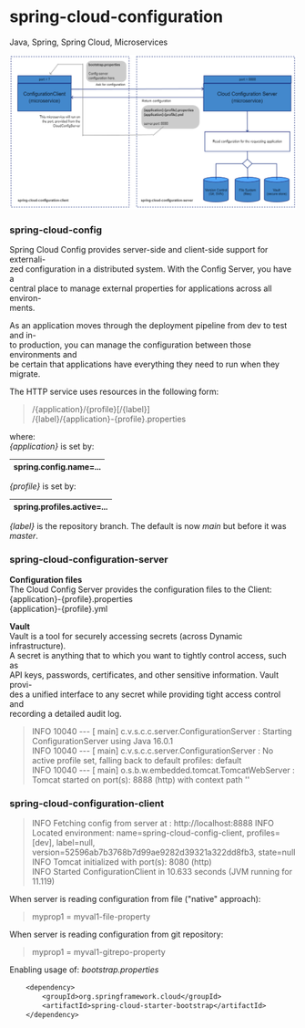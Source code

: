 # spring-cloud-configuration
Java, Spring, Spring Cloud, Microservices

![spring-cloud-configuration](spring-cloud-configuration.png?id=1)  

### spring-cloud-config

Spring Cloud Config provides server-side and client-side support for externali-  
zed configuration in a distributed system. With the Config Server, you have a  
central place to manage external properties for applications across all environ-  
ments.  

As an application moves through the deployment pipeline from dev to test and in-  
to production, you can manage the configuration between those environments and  
be certain that applications have everything they need to run when they migrate.  

The HTTP service uses resources in the following form:
  > /{application}/{profile}[/{label}]  
  > /{label}/{application}-{profile}.properties  

where:  
_{application}_ is set by:  

| spring.config.name=... |
| ---------------------- |

_{profile}_ is set by:  

| spring.profiles.active=...  |
| --------------------------- |

_{label}_ is the repository branch. The default is now _main_ but before it was
_master_.  

### spring-cloud-configuration-server

__Configuration files__  
The Cloud Config Server provides the configuration files to the Client:  
{application}-{profile}.properties  
{application}-{profile}.yml  

__Vault__  
Vault is a tool for securely accessing secrets (across Dynamic infrastructure).  
A secret is anything that to which you want to tightly control access, such as  
API keys, passwords, certificates, and other sensitive information. Vault provi-  
des a unified interface to any secret while providing tight access control and  
recording a detailed audit log.

  > INFO 10040 --- [           main] c.v.s.c.c.server.ConfigurationServer     : Starting ConfigurationServer using Java 16.0.1  
  INFO 10040 --- [           main] c.v.s.c.c.server.ConfigurationServer     : No active profile set, falling back to default profiles: default  
  INFO 10040 --- [           main] o.s.b.w.embedded.tomcat.TomcatWebServer  : Tomcat started on port(s): 8888 (http) with context path ''  

### spring-cloud-configuration-client

  > INFO  Fetching config from server at : http://localhost:8888
INFO  Located environment: name=spring-cloud-config-client, profiles=[dev], label=null, version=52596ab7b3768b7d99ae9282d39321a322dd8fb3, state=null  
  INFO  Tomcat initialized with port(s): 8080 (http)  
  INFO  Started ConfigurationClient in 10.633 seconds (JVM running for 11.119)  

When server is reading configuration from file ("native" approach):  
  > myprop1 = myval1-file-property  

When server is reading configuration from git repository:  
  > myprop1 = myval1-gitrepo-property

Enabling usage of: _bootstrap.properties_  
  >  
        <dependency>
            <groupId>org.springframework.cloud</groupId>
            <artifactId>spring-cloud-starter-bootstrap</artifactId>
        </dependency>




